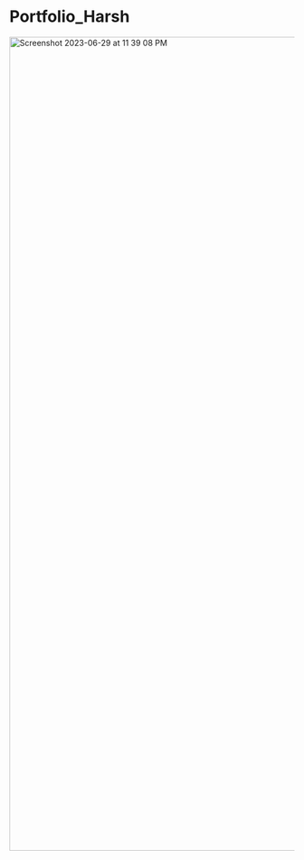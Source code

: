 # Portfolio_Harsh

<img width="1440" alt="Screenshot 2023-06-29 at 11 39 08 PM" src="https://github.com/harshk04/Portfolio_Harsh/assets/115946158/14d315a9-da55-4ee4-b054-0d992f2e9e26">
